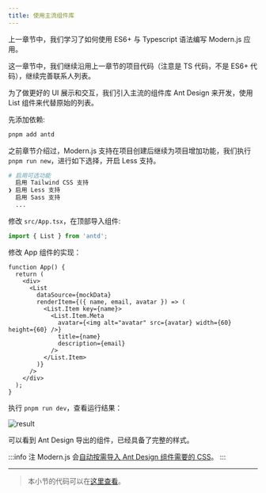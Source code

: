 ```yaml
---
title: 使用主流组件库
---
```


上一章节中，我们学习了如何使用 ES6+ 与 Typescript 语法编写 Modern.js 应用。

这一章节中，我们继续沿用上一章节的项目代码（注意是 TS 代码，不是 ES6+ 代码），继续完善联系人列表。

为了做更好的 UI 展示和交互，我们引入主流的组件库 Ant Design 来开发，使用 List 组件来代替原始的列表。

先添加依赖:

```bash
pnpm add antd
```

之前章节介绍过，Modern.js 支持在项目创建后继续为项目增加功能，我们执行 `pnpm run new`，进行如下选择，开启 Less 支持。

```bash
# 启用可选功能
  启用 Tailwind CSS 支持
❯ 启用 Less 支持
  启用 Sass 支持
  ...
```

修改 `src/App.tsx`，在顶部导入组件:

```js
import { List } from 'antd';
```

修改 App 组件的实现：

```tss
function App() {
  return (
    <div>
      <List
        dataSource={mockData}
        renderItem={({ name, email, avatar }) => (
          <List.Item key={name}>
            <List.Item.Meta
              avatar={<img alt="avatar" src={avatar} width={60} height={60} />}
              title={name}
              description={email}
            />
          </List.Item>
        )}
      />
    </div>
  );
}
```

执行 `pnpm run dev`，查看运行结果：

![result](https://lf3-static.bytednsdoc.com/obj/eden-cn/aphqeh7uhohpquloj/modern-js/docs/05/result.png)

可以看到 Ant Design 导出的组件，已经具备了完整的样式。

:::info 注
Modern.js 会[自动按需导入 Ant Design 组件需要的 CSS](https://github.com/ant-design/babel-plugin-import)。
:::

---

> 本小节的代码可以在[这里查看](https://github.com/modern-js-dev/modern-js-examples/tree/main/tutorials/c05/hello-modern)。
